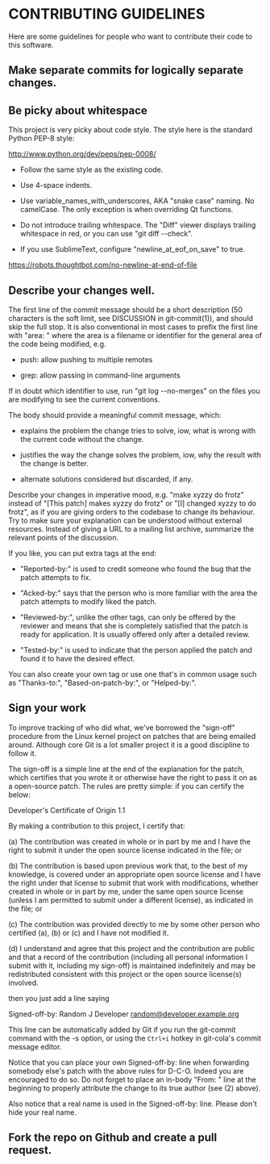 # CONTRIBUTING GUIDELINES

Here are some guidelines for people who want to contribute their code
to this software.

## Make separate commits for logically separate changes.

## Be picky about whitespace

This project is very picky about code style.
The style here is the standard Python PEP-8 style:

http://www.python.org/dev/peps/pep-0008/

* Follow the same style as the existing code.

* Use 4-space indents.

* Use variable_names_with_underscores, AKA "snake case" naming.
  No camelCase.  The only exception is when overriding Qt functions.

* Do not introduce trailing whitespace.  The "Diff" viewer displays
  trailing whitespace in red, or you can use "git diff --check".

* If you use SublimeText, configure "newline_at_eof_on_save" to true.

https://robots.thoughtbot.com/no-newline-at-end-of-file

## Describe your changes well.

The first line of the commit message should be a short description (50
characters is the soft limit, see DISCUSSION in git-commit(1)), and
should skip the full stop.  It is also conventional in most cases to
prefix the first line with "area: " where the area is a filename or
identifier for the general area of the code being modified, e.g.

* push: allow pushing to multiple remotes

* grep: allow passing in command-line arguments

If in doubt which identifier to use, run "git log --no-merges" on the
files you are modifying to see the current conventions.

The body should provide a meaningful commit message, which:

* explains the problem the change tries to solve, iow, what is wrong
  with the current code without the change.

* justifies the way the change solves the problem, iow, why the
  result with the change is better.

* alternate solutions considered but discarded, if any.

Describe your changes in imperative mood, e.g. "make xyzzy do frotz"
instead of "[This patch] makes xyzzy do frotz" or "[I] changed xyzzy
to do frotz", as if you are giving orders to the codebase to change
its behaviour.  Try to make sure your explanation can be understood
without external resources. Instead of giving a URL to a mailing list
archive, summarize the relevant points of the discussion.

If you like, you can put extra tags at the end:

* "Reported-by:" is used to credit someone who found the bug that
  the patch attempts to fix.

* "Acked-by:" says that the person who is more familiar with the area
  the patch attempts to modify liked the patch.

* "Reviewed-by:", unlike the other tags, can only be offered by the
  reviewer and means that she is completely satisfied that the patch
  is ready for application.  It is usually offered only after a
  detailed review.

* "Tested-by:" is used to indicate that the person applied the patch
  and found it to have the desired effect.

You can also create your own tag or use one that's in common usage
such as "Thanks-to:", "Based-on-patch-by:", or "Helped-by:".

## Sign your work

To improve tracking of who did what, we've borrowed the
"sign-off" procedure from the Linux kernel project on patches
that are being emailed around.  Although core Git is a lot
smaller project it is a good discipline to follow it.

The sign-off is a simple line at the end of the explanation for
the patch, which certifies that you wrote it or otherwise have
the right to pass it on as a open-source patch.  The rules are
pretty simple: if you can certify the below:

Developer's Certificate of Origin 1.1

By making a contribution to this project, I certify that:

(a) The contribution was created in whole or in part by me and I
    have the right to submit it under the open source license
    indicated in the file; or

(b) The contribution is based upon previous work that, to the best
    of my knowledge, is covered under an appropriate open source
    license and I have the right under that license to submit that
    work with modifications, whether created in whole or in part
    by me, under the same open source license (unless I am
    permitted to submit under a different license), as indicated
    in the file; or

(c) The contribution was provided directly to me by some other
    person who certified (a), (b) or (c) and I have not modified
    it.

(d) I understand and agree that this project and the contribution
are public and that a record of the contribution (including all
personal information I submit with it, including my sign-off) is
maintained indefinitely and may be redistributed consistent with
this project or the open source license(s) involved.

then you just add a line saying

Signed-off-by: Random J Developer <random@developer.example.org>

This line can be automatically added by Git if you run the git-commit
command with the -s option, or using the `Ctrl+i` hotkey in git-cola's
commit message editor.

Notice that you can place your own Signed-off-by: line when
forwarding somebody else's patch with the above rules for
D-C-O.  Indeed you are encouraged to do so.  Do not forget to
place an in-body "From: " line at the beginning to properly attribute
the change to its true author (see (2) above).

Also notice that a real name is used in the Signed-off-by: line. Please
don't hide your real name.

## Fork the repo on Github and create a pull request.
